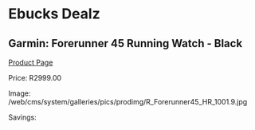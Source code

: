 
# Ebucks Dealz
## Garmin: Forerunner 45 Running Watch - Black
[Product Page](https://www.ebucks.com/web/shop/productSelected.do?prodId=681143652&catId=872270976)

Price: R2999.00

Image: /web/cms/system/galleries/pics/prodimg/R_Forerunner45_HR_1001.9.jpg

Savings: 


	